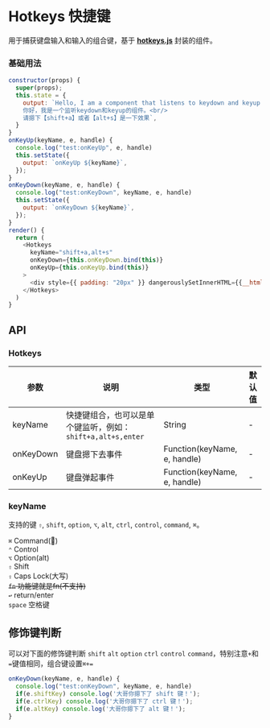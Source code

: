 Hotkeys 快捷键
===

用于捕获键盘输入和输入的组合键，基于 **[hotkeys.js](https://github.com/jaywcjlove/hotkeys)** 封装的组件。

### 基础用法

<!--DemoStart--> 
```js
constructor(props) {
  super(props);
  this.state = {
    output: `Hello, I am a component that listens to keydown and keyup of a. <br/> 
    你好，我是一个监听keydown和keyup的组件。<br/> 
    请摁下【shift+a】或者【alt+s】是一下效果`,
  }
}
onKeyUp(keyName, e, handle) {
  console.log("test:onKeyUp", e, handle)
  this.setState({
    output: `onKeyUp ${keyName}`,
  });
}
onKeyDown(keyName, e, handle) {
  console.log("test:onKeyDown", keyName, e, handle)
  this.setState({
    output: `onKeyDown ${keyName}`,
  });
}
render() {
  return (
    <Hotkeys 
      keyName="shift+a,alt+s" 
      onKeyDown={this.onKeyDown.bind(this)}
      onKeyUp={this.onKeyUp.bind(this)}
    >
      <div style={{ padding: "20px" }} dangerouslySetInnerHTML={{__html:this.state.output}} />
    </Hotkeys>
  )
}
```
<!--End-->


## API

### Hotkeys

| 参数 | 说明 | 类型 | 默认值 |
|--------- |-------- |--------- |-------- |
| keyName | 快捷键组合，也可以是单个键监听，例如：`shift+a,alt+s,enter` | String | - |
| onKeyDown | 键盘摁下去事件 | Function(keyName, e, handle) | - |
| onKeyUp | 键盘弹起事件 | Function(keyName, e, handle) | - |

### keyName

支持的键 `⇧`, `shift`, `option`, `⌥`, `alt`, `ctrl`, `control`, `command`, `⌘`。 

`⌘` Command()  
`⌃` Control  
`⌥` Option(alt)  
`⇧` Shift  
`⇪` Caps Lock(大写)   
~~`fn` 功能键就是fn(不支持)~~  
`↩︎` return/enter  
`space` 空格键


## 修饰键判断

可以对下面的修饰键判断 `shift` `alt` `option` `ctrl` `control` `command`，特别注意`+`和`=`键值相同，组合键设置`⌘+=`

```js
onKeyDown(keyName, e, handle) {
  console.log("test:onKeyDown", keyName, e, handle)
  if(e.shiftKey) console.log('大哥你摁下了 shift 键！');
  if(e.ctrlKey) console.log('大哥你摁下了 ctrl 键！');
  if(e.altKey) console.log('大哥你摁下了 alt 键！');
}
```
